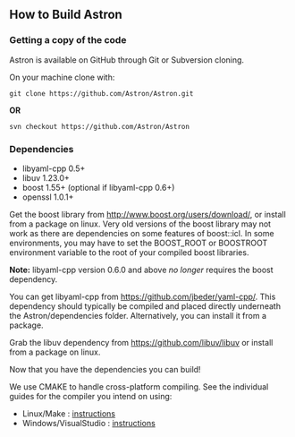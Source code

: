 How to Build Astron
------------------------

### Getting a copy of the code ###
Astron is available on GitHub through Git or Subversion cloning.

On your machine clone with:

    git clone https://github.com/Astron/Astron.git

**OR**

    svn checkout https://github.com/Astron/Astron



### Dependencies ###

 * libyaml-cpp 0.5+
 * libuv 1.23.0+
 * boost 1.55+ (optional if libyaml-cpp 0.6+)
 * openssl 1.0.1+

Get the boost library from http://www.boost.org/users/download/, or install from a package on linux.  Very old versions of the boost library may not work as there are dependencies on some features of boost::icl.
In some environments, you may have to set the BOOST_ROOT or BOOSTROOT environment variable to the root of your compiled boost libraries.

**Note:** libyaml-cpp version 0.6.0 and above *no longer* requires the boost dependency.

You can get libyaml-cpp from https://github.com/jbeder/yaml-cpp/. This dependency should typically be compiled and placed directly underneath the Astron/dependencies folder. Alternatively, you can install it from a package.

Grab the libuv dependency from https://github.com/libuv/libuv or install from a package on linux.

Now that you have the dependencies you can build!

We use CMAKE to handle cross-platform compiling.
See the individual guides for the compiler you intend on using:

 - Linux/Make : [instructions](linux-gnu-make.md)
 - Windows/VisualStudio : [instructions](windows-visualstudio.md)
